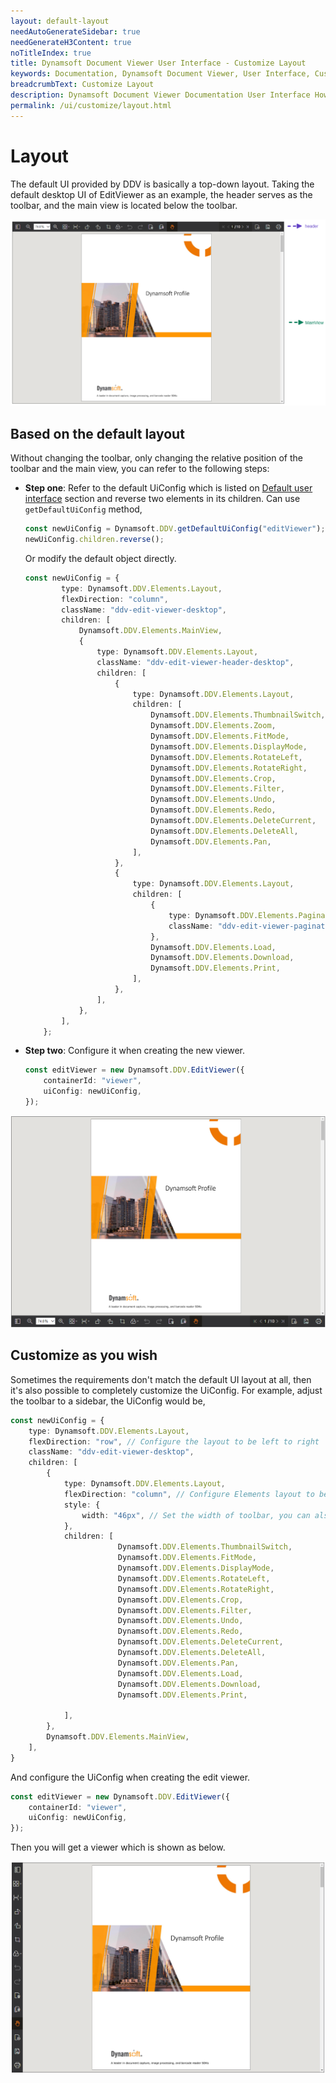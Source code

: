 ```yaml
---
layout: default-layout
needAutoGenerateSidebar: true
needGenerateH3Content: true
noTitleIndex: true
title: Dynamsoft Document Viewer User Interface - Customize Layout
keywords: Documentation, Dynamsoft Document Viewer, User Interface, Customize Layout
breadcrumbText: Customize Layout
description: Dynamsoft Document Viewer Documentation User Interface How to Customize Layout 
permalink: /ui/customize/layout.html
---
```


# Layout

The default UI provided by DDV is basically a top-down layout. Taking the default desktop UI of EditViewer as an example, the header serves as the toolbar, and the main view is located below the toolbar.

![Header & main view](/assets/imgs/cuslayoutbefore.png)

## Based on the default layout

Without changing the toolbar, only changing the relative position of the toolbar and the main view, you can refer to the following steps:

- **Step one**: Refer to the default UiConfig which is listed on [Default user interface](#) section and reverse two elements in its children. Can use `getDefaultUiConfig` method,
    ```typescript
    const newUiConfig = Dynamsoft.DDV.getDefaultUiConfig("editViewer");
    newUiConfig.children.reverse();
    ```

    Or modify the default object directly.
    ```typescript
    const newUiConfig = {
            type: Dynamsoft.DDV.Elements.Layout,
            flexDirection: "column",
            className: "ddv-edit-viewer-desktop",
            children: [
                Dynamsoft.DDV.Elements.MainView,
                {
                    type: Dynamsoft.DDV.Elements.Layout,
                    className: "ddv-edit-viewer-header-desktop",
                    children: [
                        {
                            type: Dynamsoft.DDV.Elements.Layout,
                            children: [
                                Dynamsoft.DDV.Elements.ThumbnailSwitch,
                                Dynamsoft.DDV.Elements.Zoom,
                                Dynamsoft.DDV.Elements.FitMode,
                                Dynamsoft.DDV.Elements.DisplayMode,
                                Dynamsoft.DDV.Elements.RotateLeft,
                                Dynamsoft.DDV.Elements.RotateRight,
                                Dynamsoft.DDV.Elements.Crop,
                                Dynamsoft.DDV.Elements.Filter,
                                Dynamsoft.DDV.Elements.Undo,
                                Dynamsoft.DDV.Elements.Redo,
                                Dynamsoft.DDV.Elements.DeleteCurrent,
                                Dynamsoft.DDV.Elements.DeleteAll,
                                Dynamsoft.DDV.Elements.Pan,
                            ],
                        },
                        {
                            type: Dynamsoft.DDV.Elements.Layout,
                            children: [
                                {
                                    type: Dynamsoft.DDV.Elements.Pagination,
                                    className: "ddv-edit-viewer-pagination-desktop",
                                },
                                Dynamsoft.DDV.Elements.Load,
                                Dynamsoft.DDV.Elements.Download,
                                Dynamsoft.DDV.Elements.Print,
                            ],
                        },
                    ],
                },
            ],
        };
    ```
- **Step two**: Configure it when creating the new viewer.
    ```typescript
    const editViewer = new Dynamsoft.DDV.EditViewer({
        containerId: "viewer",
        uiConfig: newUiConfig,
    });
    ```

![Reverse header and main view](/assets/imgs/cusrevafter.png)
<!-- ### Method two: Update UI dynamically after creating the edit viewer.

- **Step one**: Get current UiConfig by using method [`getUiConfig()`]().
    ```typescript
    const editViewer = new Dynamsoft.DDV.EditViewer({
        containerId: "viewer",
    });
    const uiConfig = editViewer.getUiConfig();
    ```
- **Step two**: Reverse two elements in its children.
    ```typescript
    uiConfig.children.reverse();
    ```
- **Step three**: Update the revised UiConfig by using method [`updateUiConfig()`]().
    ```typescript
    editViewer.updateUiConfig(uiConfig); 
    ```-->

## Customize as you wish

Sometimes the requirements don't match the default UI layout at all, then it's also possible to completely customize the UiConfig. For example, adjust the toolbar to a sidebar, the UiConfig would be,

```typescript
const newUiConfig = {
    type: Dynamsoft.DDV.Elements.Layout,
    flexDirection: "row", // Configure the layout to be left to right
    className: "ddv-edit-viewer-desktop",
    children: [
        {
            type: Dynamsoft.DDV.Elements.Layout,
            flexDirection: "column", // Configure Elements layout to be top-down.
            style: {
                width: "46px", // Set the width of toolbar, you can also set other style configurations here.
            },
            children: [
                        Dynamsoft.DDV.Elements.ThumbnailSwitch,
                        Dynamsoft.DDV.Elements.FitMode,
                        Dynamsoft.DDV.Elements.DisplayMode,
                        Dynamsoft.DDV.Elements.RotateLeft,
                        Dynamsoft.DDV.Elements.RotateRight,
                        Dynamsoft.DDV.Elements.Crop,
                        Dynamsoft.DDV.Elements.Filter,
                        Dynamsoft.DDV.Elements.Undo,
                        Dynamsoft.DDV.Elements.Redo,
                        Dynamsoft.DDV.Elements.DeleteCurrent,
                        Dynamsoft.DDV.Elements.DeleteAll,
                        Dynamsoft.DDV.Elements.Pan,
                        Dynamsoft.DDV.Elements.Load,
                        Dynamsoft.DDV.Elements.Download,
                        Dynamsoft.DDV.Elements.Print,

            ],
        },
        Dynamsoft.DDV.Elements.MainView,
    ],
}
```

And configure the UiConfig when creating the edit viewer.

```typescript
const editViewer = new Dynamsoft.DDV.EditViewer({
    containerId: "viewer",
    uiConfig: newUiConfig,
});
```

Then you will get a viewer which is shown as below.

![Change toolbar to a sidebar](/assets/imgs/cussidebar.png)

